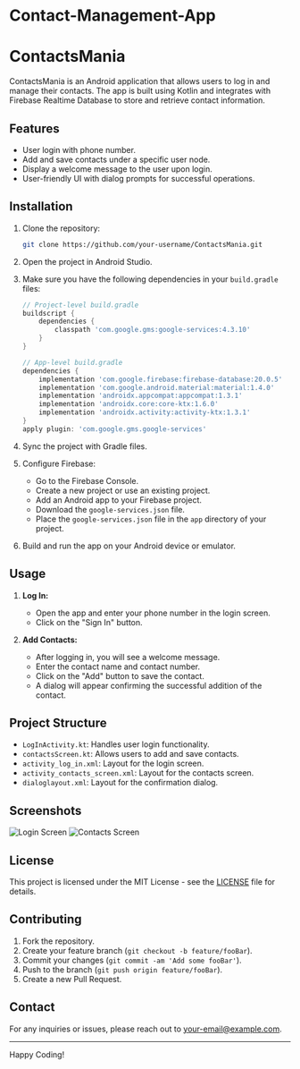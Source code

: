 # Contact-Management-App
# ContactsMania

ContactsMania is an Android application that allows users to log in and manage their contacts. The app is built using Kotlin and integrates with Firebase Realtime Database to store and retrieve contact information.

## Features

- User login with phone number.
- Add and save contacts under a specific user node.
- Display a welcome message to the user upon login.
- User-friendly UI with dialog prompts for successful operations.

## Installation

1. Clone the repository:
    ```sh
    git clone https://github.com/your-username/ContactsMania.git
    ```

2. Open the project in Android Studio.

3. Make sure you have the following dependencies in your `build.gradle` files:

    ```gradle
    // Project-level build.gradle
    buildscript {
        dependencies {
            classpath 'com.google.gms:google-services:4.3.10'
        }
    }

    // App-level build.gradle
    dependencies {
        implementation 'com.google.firebase:firebase-database:20.0.5'
        implementation 'com.google.android.material:material:1.4.0'
        implementation 'androidx.appcompat:appcompat:1.3.1'
        implementation 'androidx.core:core-ktx:1.6.0'
        implementation 'androidx.activity:activity-ktx:1.3.1'
    }
    apply plugin: 'com.google.gms.google-services'
    ```

4. Sync the project with Gradle files.

5. Configure Firebase:
    - Go to the Firebase Console.
    - Create a new project or use an existing project.
    - Add an Android app to your Firebase project.
    - Download the `google-services.json` file.
    - Place the `google-services.json` file in the `app` directory of your project.

6. Build and run the app on your Android device or emulator.

## Usage

1. **Log In:**
    - Open the app and enter your phone number in the login screen.
    - Click on the "Sign In" button.

2. **Add Contacts:**
    - After logging in, you will see a welcome message.
    - Enter the contact name and contact number.
    - Click on the "Add" button to save the contact.
    - A dialog will appear confirming the successful addition of the contact.

## Project Structure

- `LogInActivity.kt`: Handles user login functionality.
- `contactsScreen.kt`: Allows users to add and save contacts.
- `activity_log_in.xml`: Layout for the login screen.
- `activity_contacts_screen.xml`: Layout for the contacts screen.
- `dialoglayout.xml`: Layout for the confirmation dialog.

## Screenshots

![Login Screen](screenshots/login_screen.png)
![Contacts Screen](screenshots/contacts_screen.png)

## License

This project is licensed under the MIT License - see the [LICENSE](LICENSE) file for details.

## Contributing

1. Fork the repository.
2. Create your feature branch (`git checkout -b feature/fooBar`).
3. Commit your changes (`git commit -am 'Add some fooBar'`).
4. Push to the branch (`git push origin feature/fooBar`).
5. Create a new Pull Request.

## Contact

For any inquiries or issues, please reach out to [your-email@example.com](mailto:your-email@example.com).

---

Happy Coding!
